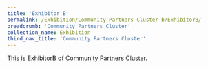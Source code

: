 ```yaml
---
title: 'Exhibitor B'
permalink: /Exhibition/Community-Partners-Cluster-b/ExhibitorB/
breadcrumb: 'Community Partners Cluster'
collection_name: Exhibition
third_nav_title: 'Community Partners Cluster'
---
```


<div>
This is ExhibitorB of Community Partners Cluster.
</div>
